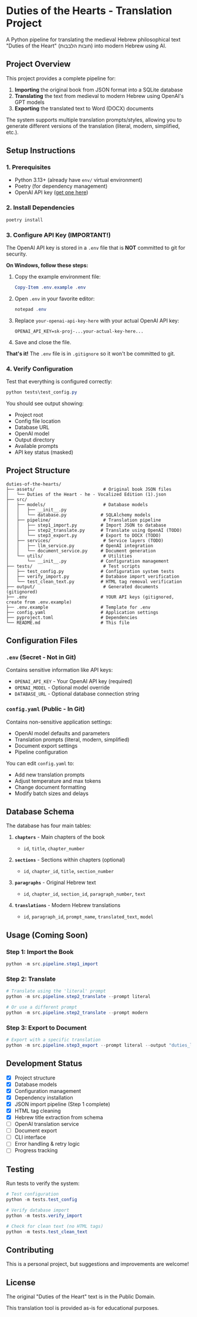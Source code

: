 # Duties of the Hearts - Translation Project

A Python pipeline for translating the medieval Hebrew philosophical text "Duties of the Heart" (חובות הלבבות) into modern Hebrew using AI.

## Project Overview

This project provides a complete pipeline for:
1. **Importing** the original book from JSON format into a SQLite database
2. **Translating** the text from medieval to modern Hebrew using OpenAI's GPT models
3. **Exporting** the translated text to Word (DOCX) documents

The system supports multiple translation prompts/styles, allowing you to generate different versions of the translation (literal, modern, simplified, etc.).

## Setup Instructions

### 1. Prerequisites

- Python 3.13+ (already have `env/` virtual environment)
- Poetry (for dependency management)
- OpenAI API key ([get one here](https://platform.openai.com/api-keys))

### 2. Install Dependencies

```powershell
poetry install
```

### 3. Configure API Key (IMPORTANT!)

The OpenAI API key is stored in a `.env` file that is **NOT** committed to git for security.

**On Windows, follow these steps:**

1. Copy the example environment file:
   ```powershell
   Copy-Item .env.example .env
   ```

2. Open `.env` in your favorite editor:
   ```powershell
   notepad .env
   ```

3. Replace `your-openai-api-key-here` with your actual OpenAI API key:
   ```
   OPENAI_API_KEY=sk-proj-...your-actual-key-here...
   ```

4. Save and close the file.

**That's it!** The `.env` file is in `.gitignore` so it won't be committed to git.

### 4. Verify Configuration

Test that everything is configured correctly:

```powershell
python tests\test_config.py
```

You should see output showing:
- Project root
- Config file location
- Database URL
- OpenAI model
- Output directory
- Available prompts
- API key status (masked)

## Project Structure

```
duties-of-the-hearts/
├── assets/                          # Original book JSON files
│   └── Duties of the Heart - he - Vocalized Edition (1).json
├── src/
│   ├── models/                      # Database models
│   │   ├── __init__.py
│   │   └── database.py             # SQLAlchemy models
│   ├── pipeline/                    # Translation pipeline
│   │   ├── step1_import.py         # Import JSON to database
│   │   ├── step2_translate.py      # Translate using OpenAI (TODO)
│   │   └── step3_export.py         # Export to DOCX (TODO)
│   ├── services/                    # Service layers (TODO)
│   │   ├── llm_service.py          # OpenAI integration
│   │   └── document_service.py     # Document generation
│   └── utils/                       # Utilities
│       └── __init__.py             # Configuration management
├── tests/                           # Test scripts
│   ├── test_config.py              # Configuration system tests
│   ├── verify_import.py            # Database import verification
│   └── test_clean_text.py          # HTML tag removal verification
├── output/                          # Generated documents (gitignored)
├── .env                            # YOUR API keys (gitignored, create from .env.example)
├── .env.example                    # Template for .env
├── config.yaml                     # Application settings
├── pyproject.toml                  # Dependencies
└── README.md                       # This file
```

## Configuration Files

### `.env` (Secret - Not in Git)
Contains sensitive information like API keys:
- `OPENAI_API_KEY` - Your OpenAI API key (required)
- `OPENAI_MODEL` - Optional model override
- `DATABASE_URL` - Optional database connection string

### `config.yaml` (Public - In Git)
Contains non-sensitive application settings:
- OpenAI model defaults and parameters
- Translation prompts (literal, modern, simplified)
- Document export settings
- Pipeline configuration

You can edit `config.yaml` to:
- Add new translation prompts
- Adjust temperature and max tokens
- Change document formatting
- Modify batch sizes and delays

## Database Schema

The database has four main tables:

1. **`chapters`** - Main chapters of the book
   - `id`, `title`, `chapter_number`

2. **`sections`** - Sections within chapters (optional)
   - `id`, `chapter_id`, `title`, `section_number`

3. **`paragraphs`** - Original Hebrew text
   - `id`, `chapter_id`, `section_id`, `paragraph_number`, `text`

4. **`translations`** - Modern Hebrew translations
   - `id`, `paragraph_id`, `prompt_name`, `translated_text`, `model`

## Usage (Coming Soon)

### Step 1: Import the Book

```powershell
python -m src.pipeline.step1_import
```

### Step 2: Translate

```powershell
# Translate using the 'literal' prompt
python -m src.pipeline.step2_translate --prompt literal

# Or use a different prompt
python -m src.pipeline.step2_translate --prompt modern
```

### Step 3: Export to Document

```powershell
# Export with a specific translation
python -m src.pipeline.step3_export --prompt literal --output "duties_literal.docx"
```

## Development Status

- [x] Project structure
- [x] Database models
- [x] Configuration management
- [x] Dependency installation
- [x] JSON import pipeline (Step 1 complete)
- [x] HTML tag cleaning
- [x] Hebrew title extraction from schema
- [ ] OpenAI translation service
- [ ] Document export
- [ ] CLI interface
- [ ] Error handling & retry logic
- [ ] Progress tracking

## Testing

Run tests to verify the system:

```powershell
# Test configuration
python -m tests.test_config

# Verify database import
python -m tests.verify_import

# Check for clean text (no HTML tags)
python -m tests.test_clean_text
```

## Contributing

This is a personal project, but suggestions and improvements are welcome!

## License

The original "Duties of the Heart" text is in the Public Domain.

This translation tool is provided as-is for educational purposes.
